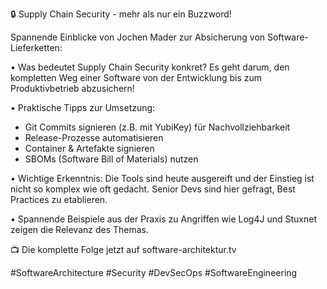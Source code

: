 🔒 Supply Chain Security - mehr als nur ein Buzzword!

Spannende Einblicke von Jochen Mader zur Absicherung von Software-Lieferketten:

• Was bedeutet Supply Chain Security konkret? Es geht darum, den kompletten Weg einer Software von der Entwicklung bis zum Produktivbetrieb abzusichern!

• Praktische Tipps zur Umsetzung:
- Git Commits signieren (z.B. mit YubiKey) für Nachvollziehbarkeit
- Release-Prozesse automatisieren
- Container & Artefakte signieren
- SBOMs (Software Bill of Materials) nutzen

• Wichtige Erkenntnis: Die Tools sind heute ausgereift und der Einstieg ist nicht so komplex wie oft gedacht. Senior Devs sind hier gefragt, Best Practices zu etablieren.

• Spannende Beispiele aus der Praxis zu Angriffen wie Log4J und Stuxnet zeigen die Relevanz des Themas.

📺 Die komplette Folge jetzt auf software-architektur.tv

#SoftwareArchitecture #Security #DevSecOps #SoftwareEngineering
